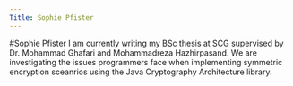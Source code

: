 ```yaml
---
Title: Sophie Pfister
---
```

#Sophie Pfister
I am currently writing my BSc thesis at SCG supervised by Dr. Mohammad Ghafari and Mohammadreza Hazhirpasand. We are investigating the issues programmers face when implementing symmetric encryption sceanrios using the Java Cryptography Architecture library.
